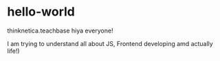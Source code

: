 # hello-world
thinknetica.teachbase
hiya everyone!

I am trying to understand all about JS, Frontend developing amd actually life!)
